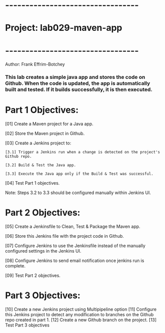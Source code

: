 # ---------------------------------
# Project: lab029-maven-app
# ---------------------------------
Author: Frank Effrim-Botchey
### This lab creates a simple java app and stores the code on Github.  When the code is updated, the app is automatically built and tested.  If it builds successfully, it is then executed.

# Part 1 Objectives: 
[01] Create a Maven project for a Java app.

[02] Store the Maven project in Github.

[03] Create a Jenkins project to:

    [3.1] Trigger a Jenkins run when a change is detected on the project's Github repo.

    [3.2] Build & Test the Java app.

    [3.3] Execute the Java app only if the Build & Test was successful.

[04] Test Part 1 objectives.

Note: Steps 3.2 to 3.3 should be configured manually within Jenkins UI.
    
# Part 2 Objectives: 
[05] Create a Jenkinsfile to Clean, Test & Package the Maven app.

[06] Store this Jenkins file with the project code in Github.

[07] Configure Jenkins to use the Jenkinsfile instead of the manually configured settings in the Jenkins UI.

[08] Configure Jenkins to send email notification once jenkins run is complete.

[09] Test Part 2 objectives.

# Part 3 Objectives: 
[10] Create a new Jenkins project using Multipipeline option
[11] Configure this Jenkins project to detect any modification to branches on the Github repo created in part 1.
[12] Create a new Github branch on the project.
[13] Test Part 3 objectives